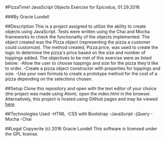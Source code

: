 #PizzaTime!
JavaScript Objects Exercise for Epicodus, 01.29.2016

###By Gracie Lundell

##Description
This is a project assigned to utilize the ability to create objects using JavaScript. Tests were written using the Chai and Mocha frameworks to check the functionality of the objects implemented. The object created was the Pizza object (representing the pizza a customer could customize). The method created, Pizza.price, was used to create the logic to determine the pizza's price based on the size and number of toppings added.
The objectives to be met of this exercise were as listed below:
-Allow the user to choose toppings and size for the pizza they'd like to order.
-Create a pizza object constructor with properties for toppings and size.
-Use your own formula to create a prototype method for the cost of a pizza depending on the selections chosen.

##Setup
Clone this repository and open with the text editor of your choice (the project was made using Atom). open the index.html in the browser. Alternatively, this project is hosted using GitHub pages and may be viewed [here](gracielundell.github.io/epicodus-code-review-4).

##Technologies Used
-HTML
-CSS with Bootstrap
-JavaScript
-jQuery
-Mocha
-Chai

##Legal
Copywrite (c) 2016 Gracie Lundell
This software is licensed under the GPL license.

